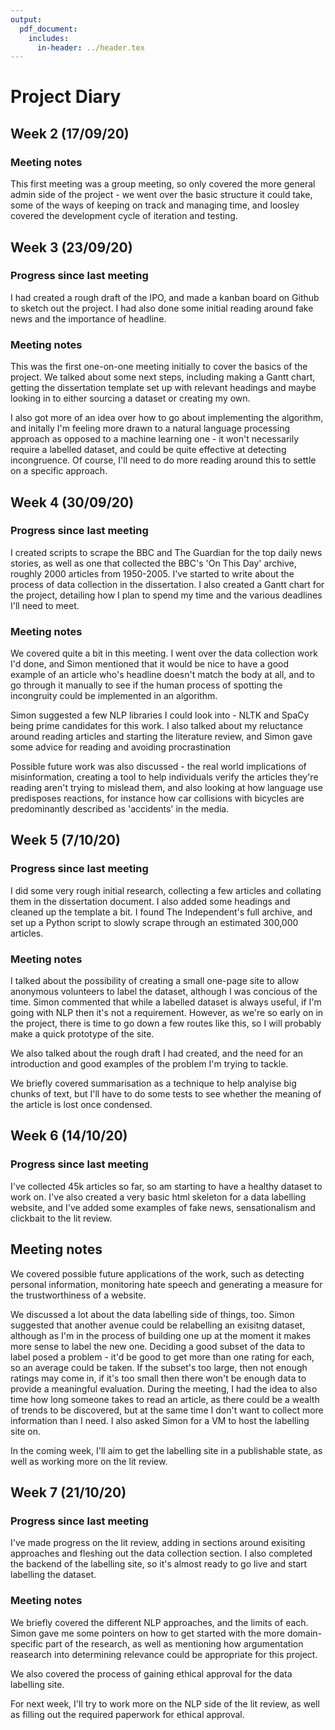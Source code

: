 ```yaml
---
output:
  pdf_document:
    includes:
      in-header: ../header.tex
---
```


# Project Diary

## Week 2 (17/09/20)

### Meeting notes
This first meeting was a group meeting, so only covered the more general admin side of the project - we went over the basic structure it could take, some of the ways of keeping on track and managing time, and loosley covered the development cycle of iteration and testing. 

## Week 3 (23/09/20)

### Progress since last meeting
I had created a rough draft of the IPO, and made a kanban board on Github to sketch out the project. I had also done some initial reading around fake news and the importance of headline.

### Meeting notes
This was the first one-on-one meeting initially to cover the basics of the project. We talked about some next steps, including making a Gantt chart, getting the dissertation template set up with relevant headings and maybe looking in to either sourcing a dataset or creating my own. 

I also got more of an idea over how to go about implementing the algorithm, and initally I'm feeling more drawn to a natural language processing approach as opposed to a machine learning one - it won't necessarily require a labelled dataset, and could be quite effective at detecting incongruence. Of course, I'll need to do more reading around this to settle on a specific approach.

## Week 4 (30/09/20)

### Progress since last meeting
I created scripts to scrape the BBC and The Guardian for the top daily news stories, as well as one that collected the BBC's 'On This Day' archive, roughly 2000 articles from 1950-2005. I've started to write about the process of data collection in the dissertation.
I also created a Gantt chart for the project, detailing how I plan to spend my time and the various deadlines I'll need to meet.

### Meeting notes
We covered quite a bit in this meeting. I went over the data collection work I'd done, and Simon mentioned that it would be nice to have a good example of an article who's headline doesn't match the body at all, and to go through it manually to see if the human process of spotting the incongruity could be implemented in an algorithm. 

Simon suggested a few NLP libraries I could look into - NLTK and SpaCy being prime candidates for this work. I also talked about my reluctance around reading articles and starting the literature review, and Simon gave some advice for reading and avoiding procrastination 

Possible future work was also discussed - the real world implications of misinformation, creating a tool to help individuals verify the articles they're reading aren't trying to mislead them, and also looking at how language use predisposes reactions, for instance how car collisions with bicycles are predominantly described as 'accidents' in the media.

## Week 5 (7/10/20)

### Progress since last meeting
I did some very rough initial research, collecting a few articles and collating them in the dissertation document. I also added some headings and cleaned up the template a bit.
I found The Independent's full archive, and set up a Python script to slowly scrape through an estimated 300,000 articles.

### Meeting notes
I talked about the possibility of creating a small one-page site to allow anonymous volunteers to label the dataset, although I was concious of the time. Simon commented that while a labelled dataset is always useful, if I'm going with NLP then it's not a requirement. However, as we're so early on in the project, there is time to go down a few routes like this, so I will probably make a quick prototype of the site.

We also talked about the rough draft I had created, and the need for an introduction and good examples of the problem I'm trying to tackle.

We briefly covered summarisation as a technique to help analyise big chunks of text, but I'll have to do some tests to see whether the meaning of the article is lost once condensed.

## Week 6 (14/10/20)

### Progress since last meeting
I've collected 45k articles so far, so am starting to have a healthy dataset to work on. I've also created a very basic html skeleton for a data labelling website, and I've added some examples of fake news, sensationalism and clickbait to the lit review.

## Meeting notes

We covered possible future applications of the work, such as detecting personal information, monitoring hate speech and generating a measure for the trustworthiness of a website. 

We discussed a lot about the data labelling side of things, too. Simon suggested that another avenue could be relabelling an exisitng dataset, although as I'm in the process of building one up at the moment it makes more sense to label the new one. 
Deciding a good subset of the data to label posed a problem - it'd be good to get more than one rating for each, so an average could be taken. If the subset's too large, then not enough ratings may come in, if it's too small then there won't be enough data to provide a meaningful evaluation.
During the meeting, I had the idea to also time how long someone takes to read an article, as there could be a wealth of trends to be discovered, but at the same time I don't want to collect more information than I need. I also asked Simon for a VM to host the labelling site on. 

In the coming week, I'll aim to get the labelling site in a publishable state, as well as working more on the lit review.

## Week 7 (21/10/20)

### Progress since last meeting
I've made progress on the lit review, adding in sections around exisiting approaches and fleshing out the data collection section. I also completed the backend of the labelling site, so it's almost ready to go live and start labelling the dataset.

### Meeting notes
We briefly covered the different NLP approaches, and the limits of each. Simon gave me some pointers on how to get started with the more domain-specific part of the research, as well as mentioning how argumentation reasearch into determining relevance could be appropriate for this project.

We also covered the process of gaining ethical approval for the data labelling site.

For next week, I'll try to work more on the NLP side of the lit review, as well as filling out the required paperwork for ethical approval.




